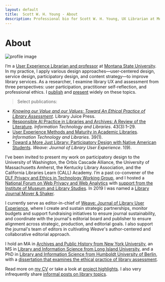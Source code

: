 ```yaml
---
layout: default
title:  Scott W. H. Young - About
description: Professional bio for Scott W. H. Young, UX Librarian at Montana State University.
---
```


# About

![profile image](../assets/img/profile_circle_small.png)

I’m a [User Experience Librarian and professor](https://www.lib.montana.edu/directory/1524782/scott-w.-h.-young) at [Montana State University](https://www.montana.edu). In my practice, I apply various design approaches—user‑centered design, service design, participatory design, and content strategy—to improve library services. As a researcher, I examine library UX and assessment from three perspectives: user participation, practitioner self-reflection, and professional ethics. I [publish](/cv#publications) and [present](/cv#presentations) widely on these topics.

>Select publications:
- <em><a href="https://litwinbooks.com/books/knowing-our-value-and-our-values/">Knowing our Value and our Values: Toward An Ethical Practice of Library Assessment</a></em>. Library Juice Press.
- <a href="https://doi.org/10.5860/ital.v43i3.17245">Responsible AI Practice in Libraries and Archives: A Review of the Literature</a>. <em>Information Technology and Libraries</em>. 43(3):1–29.
- <a href="https://doi.org/10.6017/ital.v39i1.11787">User Experience Methods and Maturity in Academic Libraries</a>. <em>Information Technology and Libraries</em>. 39(1).
- <a href="https://doi.org/10.3998/weave.12535642.0001.901">Toward a More Just Library: Participatory Design with Native American Students</a>. <em>Weave: Journal of Library User Experience</em>. 1(9).

I’ve been invited to present my work on participatory design to the University of Washington, the Orbis Cascade Alliance, the University of Massachusetts Amherst, the Kentucky Library Association, and the California Libraries Learn (CALL) Academy. I’m a past co-convener of the [DLF Privacy and Ethics in Technology Working Group](https://wiki.diglib.org/Privacy_and_Ethics_in_Technology), and I hosted a [National Forum on Web Privacy and Web Analytics](https://www.lib.montana.edu/privacy-forum/) with [support from the Institute of Museum and Library Studies](https://www.imls.gov/grants/awarded/lg-73-18-0100-18). In 2019 I was named a [Library Journal Mover & Shaker](https://www.libraryjournal.com/story/scott-w-h-young-movers-shakers-2019-innovators).

I currently serve as editor-in-chief of [Weave: Journal of Library User Experience](http://weaveux.org/), where I create and sustain strategic partnerships, monitor budgets and support fundraising initiatives to ensure journal sustainability, and coordinate with the journal's editorial board and publisher to ensure alignment across strategic, production, and editorial goals. I also support the journal's team of editors in cultivating <em>Weave</em>'s author-centered and collaborative editorial approach.

I hold an MA in [Archives and Public History from New York University](https://wp.nyu.edu/nyuhistoryma/aph-program-details/), an MS in [Library and Information Science from Long Island University](https://www.liu.edu/palmer), and a PhD in [Library and Information Science from Humboldt University of Berlin](https://www.ibi.hu-berlin.de/en/about-us), with a [dissertation that examines the ethical practice of library assessment](https://doi.org/10.18452/25372).

Read more on [my CV](/cv) or take a look at [project highlights](/projects). I also very infrequently share [informal posts on library topics](/posts). 
